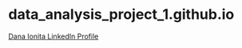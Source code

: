 # data_analysis_project_1.github.io
[ Dana Ionita LinkedIn Profile](https://www.linkedin.com/in/dana-ionita-533a2098/)

